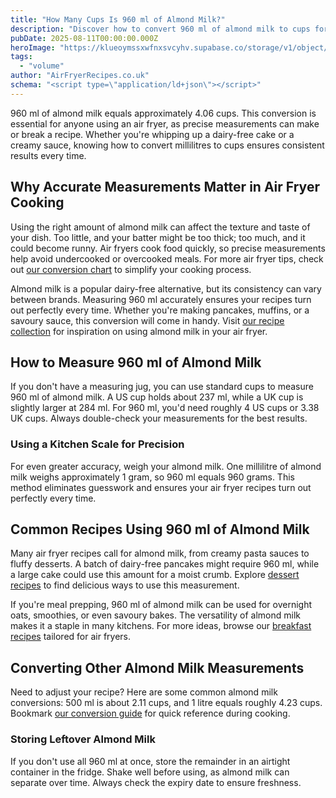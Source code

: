 ```yaml
---
title: "How Many Cups Is 960 ml of Almond Milk?"
description: "Discover how to convert 960 ml of almond milk to cups for perfect air fryer recipes every time. Get precise measurements now!"
pubDate: 2025-08-11T00:00:00.000Z
heroImage: "https://klueoymssxwfnxsvcyhv.supabase.co/storage/v1/object/public/md/how-many-cups-is-960-ml-of-almond-milk-94067580.webp"
tags:
  - "volume"
author: "AirFryerRecipes.co.uk"
schema: "<script type=\"application/ld+json\"></script>"
---
```


<p>960 ml of almond milk equals approximately 4.06 cups. This conversion is essential for anyone using an air fryer, as precise measurements can make or break a recipe. Whether you're whipping up a dairy-free cake or a creamy sauce, knowing how to convert millilitres to cups ensures consistent results every time.</p>  

<h2>Why Accurate Measurements Matter in Air Fryer Cooking</h2>  
<p>Using the right amount of almond milk can affect the texture and taste of your dish. Too little, and your batter might be too thick; too much, and it could become runny. Air fryers cook food quickly, so precise measurements help avoid undercooked or overcooked meals. For more air fryer tips, check out <a href=https://www.airfryerrecipe.co.uk/air-fryer-conversion-chart>our conversion chart</a> to simplify your cooking process.</p>  

<p>Almond milk is a popular dairy-free alternative, but its consistency can vary between brands. Measuring 960 ml accurately ensures your recipes turn out perfectly every time. Whether you're making pancakes, muffins, or a savoury sauce, this conversion will come in handy. Visit <a href=https://www.airfryerrecipe.co.uk/recipes>our recipe collection</a> for inspiration on using almond milk in your air fryer.</p>  

<h2>How to Measure 960 ml of Almond Milk</h2>  
<p>If you don't have a measuring jug, you can use standard cups to measure 960 ml of almond milk. A US cup holds about 237 ml, while a UK cup is slightly larger at 284 ml. For 960 ml, you'd need roughly 4 US cups or 3.38 UK cups. Always double-check your measurements for the best results.</p>  

<h3>Using a Kitchen Scale for Precision</h3>  
<p>For even greater accuracy, weigh your almond milk. One millilitre of almond milk weighs approximately 1 gram, so 960 ml equals 960 grams. This method eliminates guesswork and ensures your air fryer recipes turn out perfectly every time.</p>  

<h2>Common Recipes Using 960 ml of Almond Milk</h2>  
<p>Many air fryer recipes call for almond milk, from creamy pasta sauces to fluffy desserts. A batch of dairy-free pancakes might require 960 ml, while a large cake could use this amount for a moist crumb. Explore <a href=https://www.airfryerrecipe.co.uk/recipe-category/dessert>dessert recipes</a> to find delicious ways to use this measurement.</p>  

<p>If you're meal prepping, 960 ml of almond milk can be used for overnight oats, smoothies, or even savoury bakes. The versatility of almond milk makes it a staple in many kitchens. For more ideas, browse our <a href=https://www.airfryerrecipe.co.uk/recipe-category/breakfast>breakfast recipes</a> tailored for air fryers.</p>  

<h2>Converting Other Almond Milk Measurements</h2>  
<p>Need to adjust your recipe? Here are some common almond milk conversions: 500 ml is about 2.11 cups, and 1 litre equals roughly 4.23 cups. Bookmark <a href=https://www.airfryerrecipe.co.uk/air-fryer-conversion-chart>our conversion guide</a> for quick reference during cooking.</p>  

<h3>Storing Leftover Almond Milk</h3>  
<p>If you don't use all 960 ml at once, store the remainder in an airtight container in the fridge. Shake well before using, as almond milk can separate over time. Always check the expiry date to ensure freshness.</p>